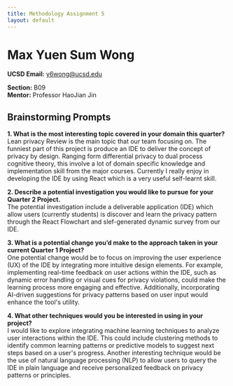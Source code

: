 ```yaml
---
title: Methodology Assignment 5
layout: default
---
```


# Max Yuen Sum Wong
**UCSD Email:** y6wong@ucsd.edu

**Section:** B09  
**Mentor:** Professor HaoJian Jin

## Brainstorming Prompts

**1. What is the most interesting topic covered in your domain this quarter?**  
Lean privacy Review is the main topic that our team focusing on. The funniest part of this project is produce an IDE to deliver the concept of privacy by design. Ranging form differential privacy to dual process cognitive theory, this involve a lot of domain specific knowledge and implementation skill from the major courses. Currently I really enjoy in developing the IDE by using React which is a very useful self-learnt skill.

**2. Describe a potential investigation you would like to pursue for your Quarter 2 Project.**  
The potential investigation include a deliverable application (IDE) which allow users (currently students) is discover and learn the privacy pattern through the React Flowchart and slef-generated dynamic survey from our IDE.

**3. What is a potential change you’d make to the approach taken in your current Quarter 1 Project?**  
One potential change would be to focus on improving the user experience (UX) of the IDE by integrating more intuitive design elements. For example, implementing real-time feedback on user actions within the IDE, such as dynamic error handling or visual cues for privacy violations, could make the learning process more engaging and effective. Additionally, incorporating AI-driven suggestions for privacy patterns based on user input would enhance the tool's utility.

**4. What other techniques would you be interested in using in your project?**  
I would like to explore integrating machine learning techniques to analyze user interactions within the IDE. This could include clustering methods to identify common learning patterns or predictive models to suggest next steps based on a user's progress. Another interesting technique would be the use of natural language processing (NLP) to allow users to query the IDE in plain language and receive personalized feedback on privacy patterns or principles.

